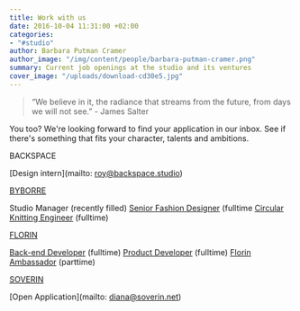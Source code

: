 ```yaml
---
title: Work with us
date: 2016-10-04 11:31:00 +02:00
categories:
- "#studio"
author: Barbara Putman Cramer
author_image: "/img/content/people/barbara-putman-cramer.png"
summary: Current job openings at the studio and its ventures
cover_image: "/uploads/download-cd30e5.jpg"
---
```


> “We believe in it, the radiance that streams from the future, from days we will not see.” - James Salter

You too? We're looking forward to find your application in our inbox. See if there's something that fits your character, talents and ambitions.

BACKSPACE

[Design intern](mailto: roy@backspace.studio)

[BYBORRE](http://byborre.com)

Studio Manager (recently filled)
[Senior Fashion Designer](https://byborre.homerun.co/senior-designer) (fulltime
[Circular Knitting Engineer](https://byborre.homerun.co/circular-knitting-engineer-santoni) (fulltime)

[FLORIN](www.florinapp.com) 

[Back-end Developer](http://jobs.florinapp.com/backend-developer) (fulltime)
[Product Developer](http://jobs.florinapp.com/product-developer) (fulltime)
[Florin Ambassador](http://florinapp.com/ambassadeur) (parttime)

[SOVERIN](www.soverin.net)

[Open Application](mailto: diana@soverin.net)